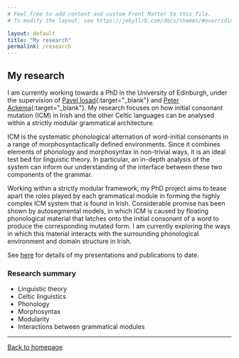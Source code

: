 ```yaml
---
# Feel free to add content and custom Front Matter to this file.
# To modify the layout, see https://jekyllrb.com/docs/themes/#overriding-theme-defaults

layout: default
title: "My research"
permalink: /research
---
```


## My research

I am currently working towards a PhD in the University of Edinburgh, under the supervision of [Pavel Iosad](https://www.ed.ac.uk/profile/pavel-iosad){:target="_blank"} and [Peter Ackema](https://www.ed.ac.uk/profile/peter-ackema){:target="_blank"}. My research focuses on how initial consonant mutation (ICM) in Irish and the other Celtic languages can be analysed within a strictly modular grammatical architecture.

ICM is the systematic phonological alternation of word-initial consonants in a range of morphosyntactically defined environments. Since it combines elements of phonology and morphosyntax in non-trivial ways, it is an ideal test bed for linguistic theory. In particular, an in-depth analysis of the system can inform our understanding of the interface between these two components of the grammar.

Working within a strictly modular framework, my PhD project aims to tease apart the roles played by each grammatical module in forming the highly complex ICM system that is found in Irish. Considerable promise has been shown by autosegmental models, in which ICM is caused by floating phonological material that latches onto the initial consonant of a word to produce the corresponding mutated form. I am currently exploring the ways in which this material interacts with the surrounding phonological environment and domain structure in Irish.


See [here](./publications.html) for details of my presentations and publications to date.

### Research summary

* Linguistic theory
* Celtic linguistics
* Phonology
* Morphosyntax
* Modularity
* Interactions between grammatical modules

* * *

[Back to homepage](./)